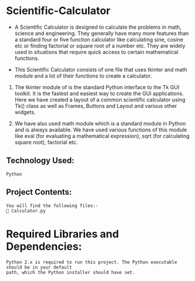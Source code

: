 # Scientific-Calculator

- A Scientific Calculator is designed to calculate the problems in math, science and engineering. They generally have many more features    than a standard four or five function calculator like calculating sine, cosine etc or finding factorial or square root of a number etc. They are widely used in situations that require quick access to certain mathematical functions.

- This Scientific Calculator consists of one file that uses tkinter and math module and a lot of their functions to create a calculator.

1. The tkinter module of is the standard Python interface to the Tk GUI toolkit. It is the fastest and easiest way to create the GUI applications. Here we have created a layout of a common scientific calculator using Tk() class as well as Frames, Buttons and Layout and
various other widgets.

2. We have also used math module which is a standard module in Python and is always available. We have used various functions of this module like eval (for evaluating a mathematical expression), sqrt (for calculating square root), factorial etc.

## Technology Used: 
    Python

## Project Contents:
    You will find the following files:-
     Calculator.py

# Required Libraries and Dependencies:
    Python 2.x is required to run this project. The Python executable should be in your default
    path, which the Python installer should have set.
